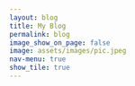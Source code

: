 ```yaml
---
layout: blog
title: My Blog
permalink: blog
image_show_on_page: false
image: assets/images/pic.jpeg
nav-menu: true
show_tile: true
---
```

